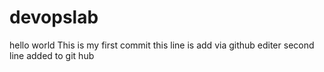 # devopslab
hello world
This is my first commit
this line is add via github editer
second line added to git hub
